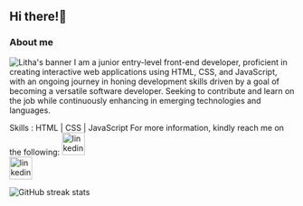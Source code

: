 ## Hi there!👋
### About me
![Litha's banner](https://github.com/LithaMangeni/LithaMangeni/assets/137231357/2d6958ce-768f-4580-b439-cf3accf96bd1)
I am a junior entry-level front-end developer, proficient in creating interactive web applications using HTML, CSS, and JavaScript, with an ongoing journey in honing development skills driven by a goal of becoming a versatile software developer. Seeking to contribute and learn on the job while continuously enhancing in emerging technologies and languages.

Skills : HTML | CSS | JavaScript
For more information, kindly reach me on the following:
[<img src='https://cdn.jsdelivr.net/npm/simple-icons@3.0.1/icons/linkedin.svg' alt='linkedin' height='40'>](https://www.linkedin.com/in/https://www.linkedin.com/in/litha-mangeni//)  
[<img src='https://cdn.jsdelivr.net/npm/simple-icons@3.0.1/icons/linkedin.svg' alt='linkedin' height='40'>]([https://www.linkedin.com/in/https://www.linkedin.com/in/litha-mangeni//](https://mail.google.com/mail/u/0/#inbox))

![GitHub streak stats](https://streak-stats.demolab.com/?user=https://github.com/LithaMangeni#hi-there)  










